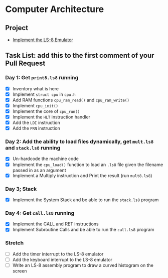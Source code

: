 # Computer Architecture

## Project

* [Implement the LS-8 Emulator](ls8/)

## Task List: add this to the first comment of your Pull Request

### Day 1: Get `print8.ls8` running

- [X] Inventory what is here
- [X] Implement `struct cpu` in `cpu.h`
- [X] Add RAM functions `cpu_ram_read()` and `cpu_ram_write()`
- [X] Implement `cpu_init()`
- [X] Implement the core of `cpu_run()`
- [X] Implement the `HLT` instruction handler
- [X] Add the `LDI` instruction
- [X] Add the `PRN` instruction

### Day 2: Add the ability to load files dynamically, get `mult.ls8` and `stack.ls8` running

- [X] Un-hardcode the machine code
- [X] Implement the `cpu_load()` function to load an `.ls8` file given the
      filename passed in as an argument
- [X] Implement a Multiply instruction and Print the result (run `mult8.ls8`)

### Day 3; Stack

- [X] Implement the System Stack and be able to run the `stack.ls8` program

### Day 4: Get `call.ls8` running

- [X] Implement the CALL and RET instructions
- [X] Implement Subroutine Calls and be able to run the `call.ls8` program

### Stretch

- [ ] Add the timer interrupt to the LS-8 emulator
- [ ] Add the keyboard interrupt to the LS-8 emulator
- [ ] Write an LS-8 assembly program to draw a curved histogram on the screen